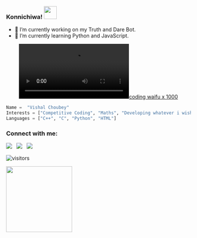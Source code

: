 ### Konnichiwa! <img src="https://raw.githubusercontent.com/MartinHeinz/MartinHeinz/master/wave.gif" width="35px">

- 🔭 I’m currently working on my Truth and Dare Bot.
- 🌱 I’m currently learning Python and JavaScript.

<div align=center>
  
[![coding waifu x 1000](/coderwaifu.mp4)](https://github.com/VishalChoubey1019)
</div>

```python
Name =  "Vishal Choubey"
Interests = ["Competitive Coding", "Maths", "Developing whatever i wish", "Anime"]
Languages = ["C++", "C", "Python", "HTML"]
```

### Connect with me:
<div align=left>
<a href="https://www.linkedin.com/in/vishal-choubey-786a92182" alt="Vishal Choubey | LinkedIn"><img src="https://img.icons8.com/fluent/48/000000/linkedin.png" ></a> &nbsp;
<a href="https://twitter.com/BlueFaceTantal1?s=08 " alt="@BluefaceTantal1 twitter"><img src="https://img.icons8.com/color/48/000000/twitter--v1.png" ></a> &nbsp;
<a href="https://www.instagram.com/vishal.choubey.106/ " alt="vishal.choubey.106 | Instagram"><img src="https://img.icons8.com/fluent/48/000000/instagram-new.png" ></a> &nbsp;
</div>

   

![visitors](https://visitor-badge.glitch.me/badge?page_id={VishalChoubey1019}.{github.com/VishalChoubey1019})

<img height="180em" src="https://github-readme-stats.vercel.app/api?username=VishalChoubey1019_icons=true&hide_border=true&&count_private=true&include_all_commits=true" />
<!--
**VishalChoubey1019/VishalChoubey1019** is a ✨ _special_ ✨ repository because its `README.md` (this file) appears on your GitHub profile.




